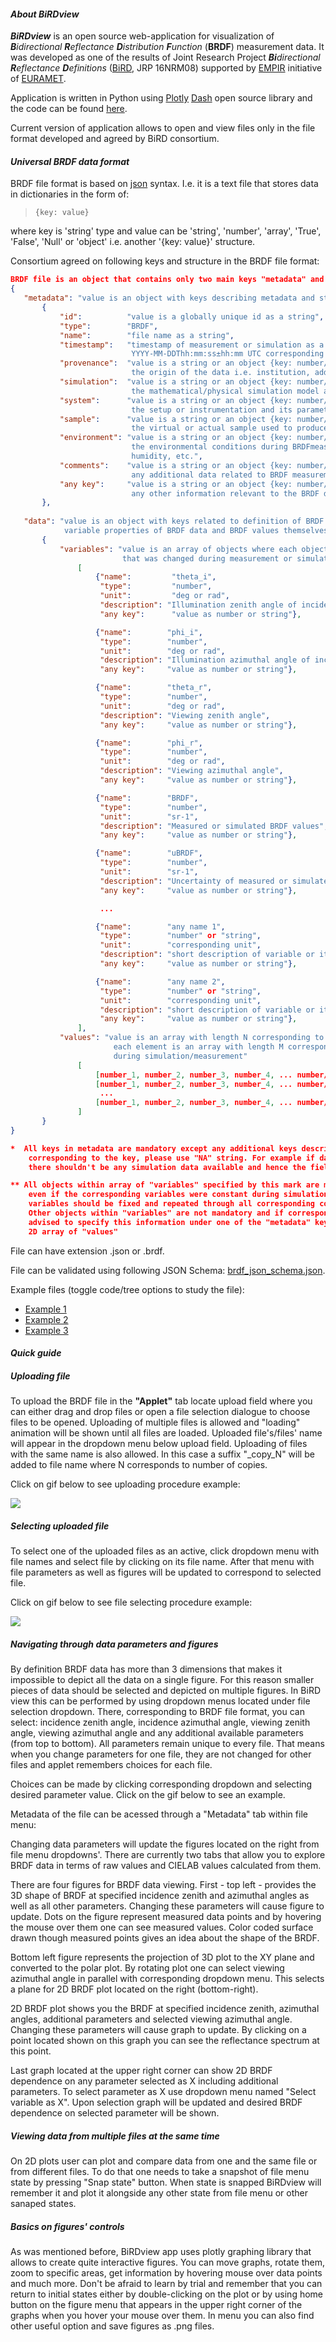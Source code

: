#### *About BiRDview*

***BiRDview*** is an open source web-application for visualization of _**B**idirectional **R**eflectance **D**istribution **F**unction_ (**BRDF**) measurement data.
It was developed as one of the results of Joint Research Project _**Bi**directional **R**eflectance **D**efinitions_ 
([BiRD](https://www.birdproject.eu/), JRP 16NRM08) supported by [EMPIR](https://www.euramet.org/research-innovation/research-empir/) 
initiative of [EURAMET](https://www.euramet.org/about-euramet/).

Application is written in Python using [Plotly](https://plotly.com/) [Dash](https://dash.plotly.com/) 
open source library and the code can be found [here](https://github.com/BiRD-project/BiRD_view). 

Current version of application allows to open and view files only in the file format developed and agreed by BiRD consortium.

#### *Universal BRDF data format*
BRDF file format is based on [json](https://www.json.org/json-en.html) syntax. I.e. it is a text file that stores data in dictionaries in the form of:

> `{key: value}`

where key is 'string' type and value can be 'string', 'number', 'array', 'True', 'False', 'Null' or 'object' i.e. another '{key: value}' structure.

Consortium agreed on following keys and structure in the BRDF file format:
>
```json
BRDF file is an object that contains only two main keys "metadata" and "data"
{
   "metadata": "value is an object with keys describing metadata and static properties of BRDF dataset" *
       {                                
           "id":          "value is a globally unique id as a string",
           "type":        "BRDF",
           "name":        "file name as a string",
           "timestamp":   "timestamp of measurement or simulation as a string in the format of 
                           YYYY-MM-DDThh:mm:ss±hh:mm UTC corresponding to ISO8601 standard",
           "provenance":  "value is a string or an object {key: number/string} with corresponding keys describing 
                           the origin of the data i.e. institution, address, personell etc.",
           "simulation":  "value is a string or an object {key: number/string} with corresponding keys describing 
                           the mathematical/physical simulation model and its parameters used to produce BRDF data",
           "system":      "value is a string or an object {key: number/string} with corresponding keys describing 
                           the setup or instrumentation and its parameters used to measure BRDF data",
           "sample":      "value is a string or an object {key: number/string} with corresponding keys describing 
                           the virtual or actual sample used to produce BRDF data",
           "environment": "value is a string or an object {key: number/string} with corresponding keys describing 
                           the environmental conditions during BRDFmeasurement like pressure, temperature, 
                           humidity, etc.",
           "comments":    "value is a string or an object {key: number/string} with corresponding keys describing 
                           any additional data related to BRDF measurement",
           "any key":     "value is a string or an object {key: number/string} with corresponding keys describing
                           any other information relevant to the BRDF data"
       },
       
   "data": "value is an object with keys related to definition of BRDF function in spherical coordinates, 
            variable properties of BRDF data and BRDF values themselves"
       {
           "variables": "value is an array of objects where each object desribes a variable
                         that was changed during measurement or simulation - see example below"
               [
                   {"name":         "theta_i",  
                    "type":         "number", 
                    "unit":         "deg or rad",                     
                    "description": "Illumination zenith angle of incidence",
                    "any key":      "value as number or string"},                                             #1 **

                   {"name":        "phi_i",    
                    "type":        "number", 
                    "unit":        "deg or rad",                     
                    "description": "Illumination azimuthal angle of incidence",
                    "any key":     "value as number or string"},                                              #2 **

                   {"name":        "theta_r",  
                    "type":        "number", 
                    "unit":        "deg or rad",                     
                    "description": "Viewing zenith angle",
                    "any key":     "value as number or string"},                                              #3 **

                   {"name":        "phi_r",    
                    "type":        "number", 
                    "unit":        "deg or rad",                     
                    "description": "Viewing azimuthal angle",
                    "any key":     "value as number or string"},                                              #4 **

                   {"name":        "BRDF",     
                    "type":        "number", 
                    "unit":        "sr-1",                          
                    "description": "Measured or simulated BRDF values",
                    "any key":     "value as number or string"},                                              #5 **

                   {"name":        "uBRDF",    
                    "type":        "number", 
                    "unit":        "sr-1",                          
                    "description": "Uncertainty of measured or simulated BRDF values",
                    "any key":     "value as number or string"},                                              #6 **

                    ...

                   {"name":        "any name 1", 
                    "type":        "number" or "string", 
                    "unit":        "corresponding unit",  
                    "description": "short description of variable or its definition", 
                    "any key":     "value as number or string"},                                              #M-1 

                   {"name":        "any name 2", 
                    "type":        "number" or "string", 
                    "unit":        "corresponding unit",
                    "description": "short description of variable or its definition", 
                    "any key":     "value as number or string"},                                              #M
               ],
           "values": "value is an array with length N corresponding to number of measured BRDF points where
				       each element is an array with length M corresponding to M varibles that were varied 
				       during simulation/measurement"
               [
                   [number_1, number_2, number_3, number_4, ... number/string_M-1, number/string_M],          #1
                   [number_1, number_2, number_3, number_4, ... number/string_M-1, number/string_M],          #2
                    ...
                   [number_1, number_2, number_3, number_4, ... number/string_M-1, number/string_M]           #N
               ]
       }
}

*  All keys in metadata are mandatory except any additional keys described as "any key". If there is no data
    corresponding to the key, please use "NA" string. For example if data corresponds purely to measurement,
    there shouldn't be any simulation data available and hence the field is "NA".

** All objects within array of "variables" specified by this mark are mandatory and should be always present
    even if the corresponding variables were constant during simulation or measurement. Numerical values of such 
    variables should be fixed and repeated through all corresponding columns within 2D array of "values". 
    Other objects within "variables" are not mandatory and if corresponding variables were constant it is
    advised to specify this information under one of the "metadata" keys to avoid repeating information within 
    2D array of "values"
```
>

File can have extension .json or .brdf.

File can be validated using following JSON Schema: [brdf_json_schema.json](https://jsoneditoronline.org/#right=local.yutupo&left=url.https%3A%2F%2Fraw.githubusercontent.com%2FBiRD-project%2FBiRD_view%2Fmaster%2Fbrdf_json_schema.json).

Example files (toggle code/tree options to study the file):
* [Example 1](https://jsoneditoronline.org/#right=local.yutupo&left=url.https%3A%2F%2Fraw.githubusercontent.com%2FBiRD-project%2FBiRD_view%2Fmaster%2FTest%2520BRDF%2520data%2520files%2FT08_example.brdf)
* [Example 2](https://jsoneditoronline.org/#right=local.yutupo&left=url.https%3A%2F%2Fraw.githubusercontent.com%2FBiRD-project%2FBiRD_view%2Fmaster%2FTest%2520BRDF%2520data%2520files%2Fprocessed_sand_data_v3.brdf)
* [Example 3](https://jsoneditoronline.org/#right=local.yutupo&left=url.https%3A%2F%2Fraw.githubusercontent.com%2FBiRD-project%2FBiRD_view%2Fmaster%2FTest%2520BRDF%2520data%2520files%2Fsand_stones_450_900.brdf)

#### *Quick guide*

##### *Uploading file*
To upload the BRDF file in the **"Applet"** tab locate upload field where you can either drag and drop files or open a 
file selection dialogue to choose files to be opened. Uploading of multiple files is allowed and "loading" animation
will be shown until all files are loaded. Uploaded file's/files' name will appear in the dropdown menu below upload field.
Uploading of files with the same name is also allowed. In this case a suffix "_copy_N" will be added
to file name where N corresponds to number of copies. 

Click on gif below to see uploading procedure example:

![](https://github.com/BiRD-project/BiRD_view/blob/f2100170ddc2f404fb1c3b4e154f598ee7e6ef0e/assets/upload.gif)

##### *Selecting uploaded file*

To select one of the uploaded files as an active, click dropdown menu with file names and select file by clicking on its 
file name. After that menu with file parameters as well as figures will be updated to correspond to selected file.

Click on gif below to see file selecting procedure example:

![](https://github.com/BiRD-project/BiRD_view/blob/f2100170ddc2f404fb1c3b4e154f598ee7e6ef0e/assets/fileselect.gif)

##### *Navigating through data parameters and figures*

By definition BRDF data has more than 3 dimensions that makes it impossible to depict all the data on a single figure.
For this reason smaller pieces of data should be selected and depicted on multiple figures. In BiRD view this can be performed
by using dropdown menus located under file selection dropdown. There, corresponding to BRDF file format, you can select:
incidence zenith angle, incidence azimuthal angle, viewing zenith angle, viewing azimuthal angle and any additional
available parameters (from top to bottom). All parameters remain unique to every file. That means when you change parameters for one file,
they are not changed for other files and applet remembers choices for each file. 

Choices can be made by clicking corresponding dropdown and selecting desired parameter value. Click on the gif below to
see an example.

Metadata of the file can be acessed through a "Metadata" tab within file menu:

Changing data parameters will update the figures located on the right from file menu dropdowns'.
There are currently two tabs that allow you to explore BRDF data in terms of raw values and 
CIELAB values calculated from them.

There are four figures for BRDF data viewing. First - top left - provides the 3D shape of BRDF at specified
incidence zenith and azimuthal angles as well as all other parameters. Changing these parameters will cause figure to update.
Dots on the figure represent measured data points and by hovering the mouse over them one can see measured values.
Color coded surface drawn though measured points gives an idea about the shape of the BRDF.

Bottom left figure represents the projection of 3D plot to the XY plane and converted to the polar plot. By rotating
plot one can select viewing azimuthal angle in parallel with corresponding dropdown menu. This selects a plane for 2D BRDF
plot located  on the right (bottom-right).

2D BRDF plot shows you the BRDF at specified incidence zenith, azimuthal angles, additional parameters and selected
viewing azimuthal angle. Changing these parameters will cause graph to update. By clicking on a point located shown on this graph
you can see the reflectance spectrum at this point. 

Last graph located at the upper right corner can show 2D BRDF dependence on any parameter selected as X including additional parameters.
To select parameter as X use dropdown menu named "Select variable as X". Upon selection graph will be updated and desired
BRDF dependence on selected parameter will be shown.

##### *Viewing data from multiple files at the same time*

On 2D plots user can plot and compare data from one and the same file or from different files. To do that one needs to 
take a snapshot of file menu state by pressing "Snap state" button. When state is snapped BiRDview will remember it and plot it 
alongside any other state from file menu or other sanaped states. 

##### Basics on figures' controls

As was mentioned before, BiRDview app uses plotly graphing library that allows to create quite interactive figures.
You can move graphs, rotate them, zoom to specific areas, get information by hovering mouse over data points and much
more. Don't be afraid to learn by trial and remember that you can return to initial states either by double-clicking on 
the plot or by using home button on the figure menu that appears in the upper right corner of the graphs when you hover
your mouse over them. In menu you can also find other useful option and save figures as .png files.


